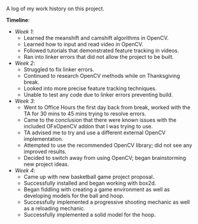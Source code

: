 A log of my work history on this project.

**Timeline**:
- *Week 1*:
  - Learned the meanshift and camshift algorithms in OpenCV.
  - Learned how to input and read video in OpenCV.
  - Followed tutorials that demonstrated feature tracking in videos.
  - Ran into linker errors that did not allow the project to be built.
- *Week 2*:
  - Struggled to fix linker errors.
  - Continued to research OpenCV methods while on Thanksgiving break.
  - Looked into more precise feature tracking techniques.
  - Unable to test any code due to linker errors preventing build.
- *Week 3*:
  - Went to Office Hours the first day back from break, worked with the TA for 30 mins to 45 mins trying to resolve errors.
  - Came to the conclusion that there were known issues with the included OFxOpenCV addon that I was trying to use.
  - TA advised me to try and use a different external OpenCV implementation.
  - Attempted to use the recommended OpenCV library; did not see any improved results.
  - Decided to switch away from using OpenCV; began brainstorming new project ideas.
- *Week 4*:
  - Came up with new basketball game project proposal.
  - Successfully installed and began working with box2d.
  - Began fiddling with creating a game environment as well as developing models for the ball and hoop.
  - Successfully implemented a progressive shooting mechanic as well as a reloading mechanic.
  - Successfully implemented a solid model for the hoop.
  
